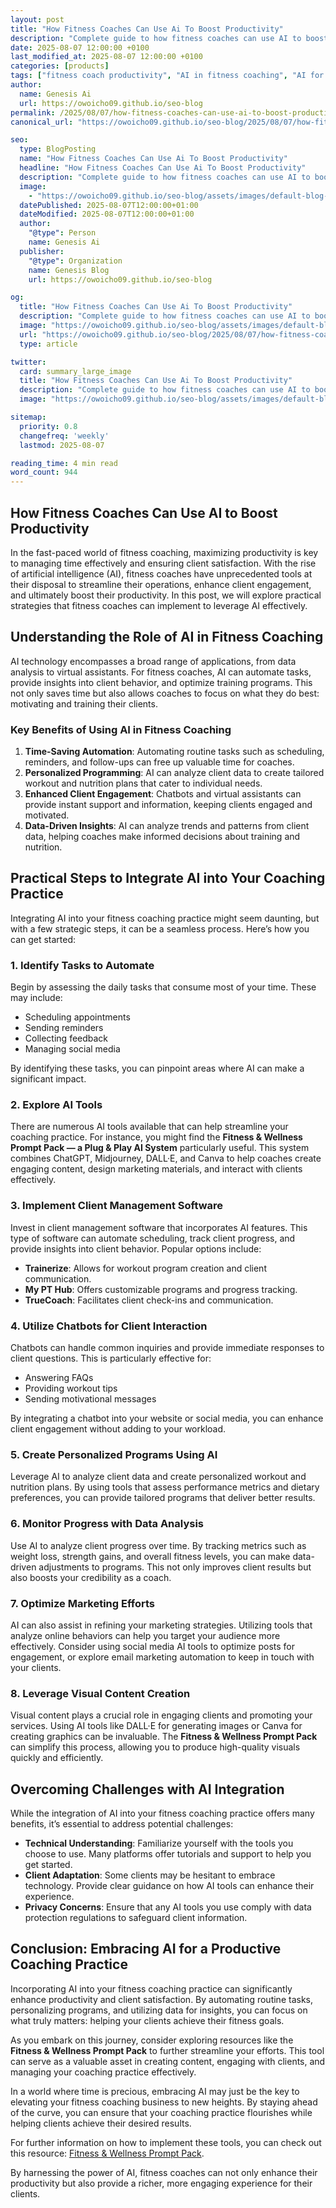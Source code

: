 ```yaml
---
layout: post
title: "How Fitness Coaches Can Use Ai To Boost Productivity"
description: "Complete guide to how fitness coaches can use AI to boost productivity."
date: 2025-08-07 12:00:00 +0100
last_modified_at: 2025-08-07 12:00:00 +0100
categories: [products]
tags: ["fitness coach productivity", "AI in fitness coaching", "AI for wellness coaches", "boost productivity with AI", "fitness AI tools", "AI for personal trainers", "AI for fitness programs", "AI chatbot for fitness coaching", "AI design for wellness coaching", "Canva for fitness coaches"]
author: 
  name: Genesis Ai
  url: https://owoicho09.github.io/seo-blog
permalink: /2025/08/07/how-fitness-coaches-can-use-ai-to-boost-productivity/
canonical_url: "https://owoicho09.github.io/seo-blog/2025/08/07/how-fitness-coaches-can-use-ai-to-boost-productivity/"

seo:
  type: BlogPosting
  name: "How Fitness Coaches Can Use Ai To Boost Productivity"
  headline: "How Fitness Coaches Can Use Ai To Boost Productivity"
  description: "Complete guide to how fitness coaches can use AI to boost productivity."
  image: 
    - "https://owoicho09.github.io/seo-blog/assets/images/default-blog-image.jpg"
  datePublished: 2025-08-07T12:00:00+01:00
  dateModified: 2025-08-07T12:00:00+01:00
  author:
    "@type": Person
    name: Genesis Ai
  publisher:
    "@type": Organization
    name: Genesis Blog
    url: https://owoicho09.github.io/seo-blog

og:
  title: "How Fitness Coaches Can Use Ai To Boost Productivity"
  description: "Complete guide to how fitness coaches can use AI to boost productivity."
  image: "https://owoicho09.github.io/seo-blog/assets/images/default-blog-image.jpg"
  url: "https://owoicho09.github.io/seo-blog/2025/08/07/how-fitness-coaches-can-use-ai-to-boost-productivity/"
  type: article

twitter:
  card: summary_large_image
  title: "How Fitness Coaches Can Use Ai To Boost Productivity"
  description: "Complete guide to how fitness coaches can use AI to boost productivity."
  image: "https://owoicho09.github.io/seo-blog/assets/images/default-blog-image.jpg"

sitemap:
  priority: 0.8
  changefreq: 'weekly'
  lastmod: 2025-08-07

reading_time: 4 min read
word_count: 944
---
```


## How Fitness Coaches Can Use AI to Boost Productivity

In the fast-paced world of fitness coaching, maximizing productivity is key to managing time effectively and ensuring client satisfaction. With the rise of artificial intelligence (AI), fitness coaches have unprecedented tools at their disposal to streamline their operations, enhance client engagement, and ultimately boost their productivity. In this post, we will explore practical strategies that fitness coaches can implement to leverage AI effectively.

## Understanding the Role of AI in Fitness Coaching

AI technology encompasses a broad range of applications, from data analysis to virtual assistants. For fitness coaches, AI can automate tasks, provide insights into client behavior, and optimize training programs. This not only saves time but also allows coaches to focus on what they do best: motivating and training their clients.

### Key Benefits of Using AI in Fitness Coaching

1. **Time-Saving Automation**: Automating routine tasks such as scheduling, reminders, and follow-ups can free up valuable time for coaches.
2. **Personalized Programming**: AI can analyze client data to create tailored workout and nutrition plans that cater to individual needs.
3. **Enhanced Client Engagement**: Chatbots and virtual assistants can provide instant support and information, keeping clients engaged and motivated.
4. **Data-Driven Insights**: AI can analyze trends and patterns from client data, helping coaches make informed decisions about training and nutrition.

## Practical Steps to Integrate AI into Your Coaching Practice

Integrating AI into your fitness coaching practice might seem daunting, but with a few strategic steps, it can be a seamless process. Here’s how you can get started:

### 1. Identify Tasks to Automate

Begin by assessing the daily tasks that consume most of your time. These may include:

- Scheduling appointments
- Sending reminders
- Collecting feedback
- Managing social media

By identifying these tasks, you can pinpoint areas where AI can make a significant impact.

### 2. Explore AI Tools

There are numerous AI tools available that can help streamline your coaching practice. For instance, you might find the **Fitness & Wellness Prompt Pack — a Plug & Play AI System** particularly useful. This system combines ChatGPT, Midjourney, DALL·E, and Canva to help coaches create engaging content, design marketing materials, and interact with clients effectively. 

### 3. Implement Client Management Software

Invest in client management software that incorporates AI features. This type of software can automate scheduling, track client progress, and provide insights into client behavior. Popular options include:

- **Trainerize**: Allows for workout program creation and client communication.
- **My PT Hub**: Offers customizable programs and progress tracking.
- **TrueCoach**: Facilitates client check-ins and communication.

### 4. Utilize Chatbots for Client Interaction

Chatbots can handle common inquiries and provide immediate responses to client questions. This is particularly effective for:

- Answering FAQs
- Providing workout tips
- Sending motivational messages

By integrating a chatbot into your website or social media, you can enhance client engagement without adding to your workload.

### 5. Create Personalized Programs Using AI

Leverage AI to analyze client data and create personalized workout and nutrition plans. By using tools that assess performance metrics and dietary preferences, you can provide tailored programs that deliver better results. 

### 6. Monitor Progress with Data Analysis

Use AI to analyze client progress over time. By tracking metrics such as weight loss, strength gains, and overall fitness levels, you can make data-driven adjustments to programs. This not only improves client results but also boosts your credibility as a coach.

### 7. Optimize Marketing Efforts

AI can also assist in refining your marketing strategies. Utilizing tools that analyze online behaviors can help you target your audience more effectively. Consider using social media AI tools to optimize posts for engagement, or explore email marketing automation to keep in touch with your clients.

### 8. Leverage Visual Content Creation

Visual content plays a crucial role in engaging clients and promoting your services. Using AI tools like DALL·E for generating images or Canva for creating graphics can be invaluable. The **Fitness & Wellness Prompt Pack** can simplify this process, allowing you to produce high-quality visuals quickly and efficiently.

## Overcoming Challenges with AI Integration

While the integration of AI into your fitness coaching practice offers many benefits, it’s essential to address potential challenges:

- **Technical Understanding**: Familiarize yourself with the tools you choose to use. Many platforms offer tutorials and support to help you get started.
- **Client Adaptation**: Some clients may be hesitant to embrace technology. Provide clear guidance on how AI tools can enhance their experience.
- **Privacy Concerns**: Ensure that any AI tools you use comply with data protection regulations to safeguard client information.

## Conclusion: Embracing AI for a Productive Coaching Practice

Incorporating AI into your fitness coaching practice can significantly enhance productivity and client satisfaction. By automating routine tasks, personalizing programs, and utilizing data for insights, you can focus on what truly matters: helping your clients achieve their fitness goals.

As you embark on this journey, consider exploring resources like the **Fitness & Wellness Prompt Pack** to further streamline your efforts. This tool can serve as a valuable asset in creating content, engaging with clients, and managing your coaching practice effectively. 

In a world where time is precious, embracing AI may just be the key to elevating your fitness coaching business to new heights. By staying ahead of the curve, you can ensure that your coaching practice flourishes while helping clients achieve their desired results. 

For further information on how to implement these tools, you can check out this resource: [Fitness & Wellness Prompt Pack](https://michaelogaje.gumroad.com/l/hehkde). 

By harnessing the power of AI, fitness coaches can not only enhance their productivity but also provide a richer, more engaging experience for their clients.